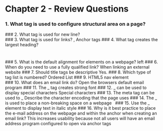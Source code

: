 # Chapter 2 - Review Questions
### 1. What tag is used to configure structural area on a page?
<div></div>
### 2. What tag is used for new line?
<br>
### 3. What tag is used for links?
<a></a>, Anchor tags
### 4. What tag creates the largest heading?
<h1></h1>
### 5. What is the default alignment for elements on a webpage?
left
### 6. When do you need to use a fully qualified link?
When linking an external website
### 7. Should title tags be descriptive
Yes.
### 8. Which type of tag list is numbered?
Ordered List
### 9. HTML5 nav element
<nav></nav>
### 10. What does an email link do?
Open the browsers default email program
### 11. The _ tag creates strong font
<strong></strong>
### 12. _ can be used to display special characters
Special characters
### 13. The meta tag can be used to _
Describe the character encoding that the page uses
### 14. The _ is used to place a non-breaking space on a webpage
&nbsp;
### 15. Use the _ element to display text in italic style
<i></i>
### 16. Why is it best practice to place the e-mail address on the webpage and within the anchor when creating an email link?
This increases usability because not all users will have an email address program configured to open via anchor tags
